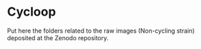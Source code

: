 # Cycloop

Put here the folders related to the raw images (Non-cycling strain) deposited at the Zenodo repository.